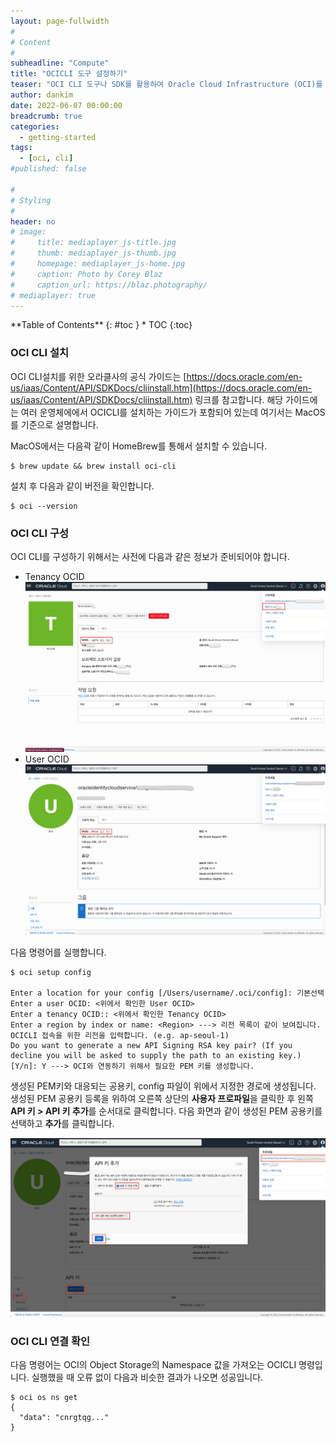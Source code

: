 ```yaml
---
layout: page-fullwidth
#
# Content
#
subheadline: "Compute"
title: "OCICLI 도구 설정하기"
teaser: "OCI CLI 도구나 SDK를 활용하여 Oracle Cloud Infrastructure (OCI)를 제어하기 위해서는 OCI API를 사용하기 위한 기본 설정을 하여야 합니다. 이번 포스팅에서는 OCI CLI도구를 활용하여 OCI 연동하는 방법에 대해서 설명합니다."
author: dankim
date: 2022-06-07 00:00:00
breadcrumb: true
categories:
  - getting-started
tags:
  - [oci, cli]
#published: false

#
# Styling
#
header: no
# image:
#     title: mediaplayer_js-title.jpg
#     thumb: mediaplayer_js-thumb.jpg
#     homepage: mediaplayer_js-home.jpg
#     caption: Photo by Corey Blaz
#     caption_url: https://blaz.photography/
# mediaplayer: true
---
```


<div class="panel radius" markdown="1">
**Table of Contents**
{: #toc }
*  TOC
{:toc}
</div>

### OCI CLI 설치
OCI CLI설치를 위한 오라클사의 공식 가이드는 [https://docs.oracle.com/en-us/iaas/Content/API/SDKDocs/cliinstall.htm](https://docs.oracle.com/en-us/iaas/Content/API/SDKDocs/cliinstall.htm) 링크를 참고합니다. 해당 가이드에는 여러 운영체에에서 OCICLI를 설치하는 가이드가 포함되어 있는데 여기서는 MacOS를 기준으로 설명합니다.

MacOS에서는 다음곽 같이 HomeBrew를 통해서 설치할 수 있습니다.
```
$ brew update && brew install oci-cli
```

설치 후 다음과 같이 버전을 확인합니다.
```
$ oci --version
```

### OCI CLI 구성
OCI CLI를 구성하기 위해서는 사전에 다음과 같은 정보가 준비되어야 합니다.
* Tenancy OCID 
    ![](/assets/img/getting-started/2022/oci-cli-1.png " ")
* User OCID
    ![](/assets/img/getting-started/2022/oci-cli-2.png " ")

다음 명령어를 실행합니다.
```
$ oci setup config

Enter a location for your config [/Users/username/.oci/config]: 기본선택
Enter a user OCID: <위에서 확인한 User OCID>
Enter a tenancy OCID:: <위에서 확인한 Tenancy OCID>
Enter a region by index or name: <Region> ---> 리전 목록이 같이 보여집니다. OCICLI 접속을 위한 리전을 입력합니다. (e.g. ap-seoul-1)
Do you want to generate a new API Signing RSA key pair? (If you decline you will be asked to supply the path to an existing key.) [Y/n]: Y ---> OCI와 연동하기 위해서 필요한 PEM 키를 생성합니다.
```

생성된 PEM키와 대응되는 공용키, config 파일이 위에서 지정한 경로에 생성됩니다. 생성된 PEM 공용키 등록을 위하여 오른쪽 상단의 **사용자 프로파일**을 클릭한 후 왼쪽 **API 키 > API 키 추가**를 순서대로 클릭합니다. 다음 화면과 같이 생성된 PEM 공용키를 선택하고 **추가**를 클릭합니다.

![](/assets/img/getting-started/2022/oci-cli-3.png " ")

### OCI CLI 연결 확인
다음 명령어는 OCI의 Object Storage의 Namespace 값을 가져오는 OCICLI 명령입니다. 실행했을 때 오류 없이 다음과 비슷한 결과가 나오면 성공입니다. 
```
$ oci os ns get
{
  "data": "cnrgtqg..."
}
```
